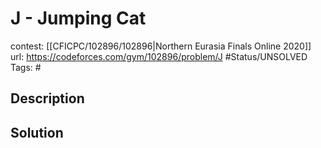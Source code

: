 # J - Jumping Cat

contest: [[CFICPC/102896/102896|Northern Eurasia Finals Online 2020]]
url: https://codeforces.com/gym/102896/problem/J
#Status/UNSOLVED
Tags: #

## Description

## Solution

